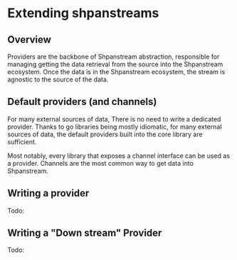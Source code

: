 # Extending shpanstreams

## Overview

Providers are the backbone of Shpanstream abstraction, responsible for managing getting the data retrieval from the source into the Shpanstream ecosystem.
Once the data is in the Shpanstream ecosystem, the stream is agnostic to the source of the data.

## Default providers (and channels)

For many external sources of data, There is no need to write a dedicated provider.
Thanks to go libraries being mostly idiomatic, for many external sources of data, the default providers built into the core library are sufficient.

Most notably, every library that exposes a channel interface can be used as a provider.
Channels are the most common way to get data into Shpanstream.

## Writing a provider
Todo:
## Writing a "Down stream" Provider
Todo:
